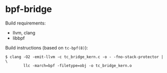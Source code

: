 # bpf-bridge

Build requirements:
* llvm, clang
* libbpf

Build instructions (based on `tc-bpf(8)`):

```console
$ clang -O2 -emit-llvm -c tc_bridge_kern.c -o - -fno-stack-protector | \
        llc -march=bpf -filetype=obj -o tc_bridge_kern.o
```
